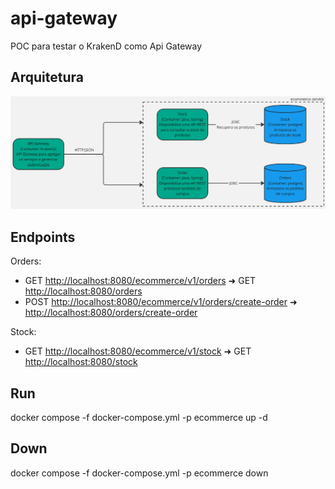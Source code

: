 # api-gateway

POC para testar o KrakenD como Api Gateway

## Arquitetura

![Diagram](.diagrams/arch.png)

## Endpoints

Orders:

- GET <http://localhost:8080/ecommerce/v1/orders> ➜ GET <http://localhost:8080/orders>
- POST <http://localhost:8080/ecommerce/v1/orders/create-order> ➜ <http://localhost:8080/orders/create-order>

Stock:

- GET <http://localhost:8080/ecommerce/v1/stock> ➜ GET <http://localhost:8080/stock>

## Run

docker compose -f docker-compose.yml -p ecommerce up -d

## Down

docker compose -f docker-compose.yml -p ecommerce down

